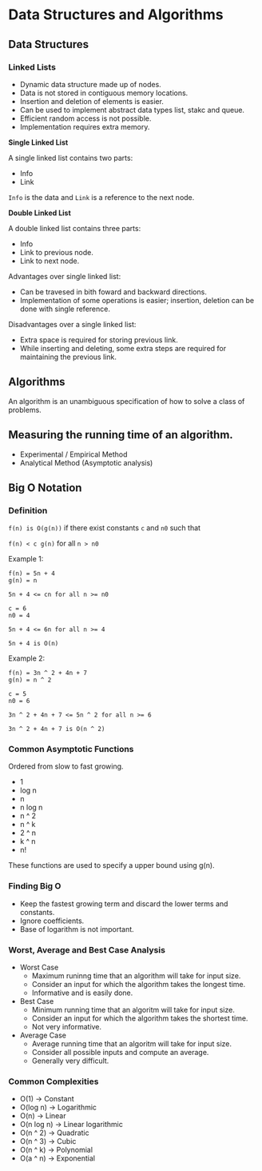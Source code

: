 # Data Structures and Algorithms

## Data Structures

### Linked Lists

* Dynamic data structure made up of nodes.
* Data is not stored in contiguous memory locations.
* Insertion and deletion of elements is easier.
* Can be used to implement abstract data types list, stakc and queue.
* Efficient random access is not possible.
* Implementation requires extra memory.

**Single Linked List**

A single linked list contains two parts:

* Info
* Link

`Info` is the data and `Link` is a reference to the next node.

**Double Linked List**

A double linked list contains three parts:

* Info
* Link to previous node.
* Link to next node.

Advantages over single linked list:

* Can be travesed in bith foward and backward directions.
* Implementation of some operations is easier; insertion, deletion can be done with single reference.

Disadvantages over a single linked list:

* Extra space is required for storing previous link.
* While inserting and deleting, some extra steps are required for maintaining the previous link.

## Algorithms

An algorithm is an unambiguous specification of how to solve a class of problems.

## Measuring the running time of an algorithm.

* Experimental / Empirical Method
* Analytical Method (Asymptotic analysis)

## Big O  Notation

### Definition

`f(n) is O(g(n))` if there exist constants `c` and `n0` such that

`f(n) < c g(n)` for all `n > n0`

Example 1:

```
f(n) = 5n + 4
g(n) = n

5n + 4 <= cn for all n >= n0

c = 6
n0 = 4

5n + 4 <= 6n for all n >= 4

5n + 4 is O(n)

``` 

Example 2:

```
f(n) = 3n ^ 2 + 4n + 7
g(n) = n ^ 2

c = 5
n0 = 6

3n ^ 2 + 4n + 7 <= 5n ^ 2 for all n >= 6

3n ^ 2 + 4n + 7 is O(n ^ 2)

``` 
### Common Asymptotic Functions

Ordered from slow to fast growing.

* 1
* log n
* n
* n log n
* n ^ 2
* n ^ k
* 2 ^ n
* k ^ n
* n!

These functions are used to specify a upper bound using g(n).

### Finding Big O

* Keep the fastest growing term and discard the lower terms and constants.
* Ignore coefficients.
* Base of logarithm is not important.

### Worst, Average and Best Case Analysis

* Worst Case
    * Maximum runinng time that an algorithm will take for input size.
    * Consider an input for which the algorithm takes the longest time.
    * Informative and is easily done.
* Best Case
    * Minimum running time that an algoritm will take for input size.
    * Consider an input for which the algorithm takes the shortest time.
    * Not very informative.
* Average Case
    * Average running time that an algoritm will take for input size.
    * Consider all possible inputs and compute an average.
    * Generally very difficult.

### Common Complexities

* O(1) -> Constant
* O(log n) -> Logarithmic
* O(n) -> Linear
* O(n log n) -> Linear logarithmic
* O(n ^ 2) -> Quadratic
* O(n ^ 3) -> Cubic
* O(n ^ k) -> Polynomial
* O(a ^ n) -> Exponential